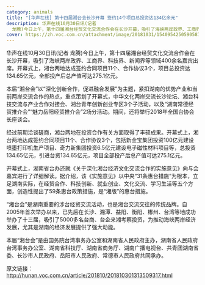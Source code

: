 ```yaml
---
category: animals
title: "[华声在线] 第十四届湘台会长沙开幕 签约14个项目总投资达134亿余元"
description: 华声在线10月30日讯(记者
  龙腾)今日上午，第十四届湘台经贸文化交流合作会在长沙开幕，吸引了海峡两岸政界、工商界、科技界、新闻界等领域400余名嘉宾出席。开幕式上，湘台两地达成签约合同项目11个、合作协议3个，项目总投资达134.65亿元，全部投产后总产值可达275.1亿元。
cover: https://zh.voc.com.cn/attachment/image/20181031/1540954250590587.png
---
```

<!--StartFragment-->

华声在线10月30日讯(记者 龙腾)今日上午，第十四届湘台经贸文化交流合作会在长沙开幕，吸引了海峡两岸政界、工商界、科技界、新闻界等领域400余名嘉宾出席。开幕式上，湘台两地达成签约合同项目11个、合作协议3个，项目总投资达134.65亿元，全部投产后总产值可达275.1亿元。

本届“湘台会”以“深化创新合作，促进融合发展”为主题，紧扣湖南的优势产业和当前两岸交流合作的热点，重点策划了开幕式，中华文化两岸交流长沙论坛、湘台科技交流与产业合作对接会、湘台青年创新创业专区3个子活动，以及“湖南常德经贸推介会”“魅力岳阳经贸推介会”2场分活动。期间，还将举行2018年全国台协会长座谈会。

经过前期洽谈磋商，湘台两地在投资合作有关方面取得了丰硕成果。开幕式上，湘台两地达成签约合同项目11个、合作协议3个，包括新金宝集团投资100亿元建设喷墨打印机生产项目、奇力新集团投资6.5亿元建设电子磁性材料项目等，总投资134.65亿元，引进台资134.65亿元，项目全部投产后总产值可达275.1亿元。

开幕式上，湖南省台办还就《关于深化湘台经济文化交流合作的实施意见》向与会嘉宾进行了详细解读。据介绍，该《实施意见》以中央“31条惠台措施”为根本，立足湖南实际，在经贸合作、科技创新、就业创业、文化交流、学习生活等五个方面，创造性提出了59条惠台政策措施，是“湘版”的惠台措施。

“湘台会”是湖南重要的涉台经贸交流活动，也是湘台交流交往的传统品牌。自2005年首次举办以来，已先后在长沙、湘潭、益阳、衡阳、郴州、台湾等地成功举办了十三届，吸引了5000多名台商、台企来湘考察投资，为推动海峡两岸经济发展，尤其是湖南的经济发展提供了强大动能。

本届“湘台会”是由国务院台湾事务办公室和湖南省人民政府主办，湖南省人民政府台湾事务办公室、湖南省科技厅、湖南省商务厅、湖南广播电视台、共青团湖南省委、长沙市人民政府、岳阳市人民政府、常德市人民政府共同承办。



原文链接：<http://hunan.voc.com.cn/article/201810/201810301313509317.html>

<!--EndFragment-->